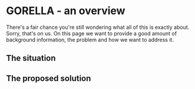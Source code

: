 # GORELLA - an overview

There's a fair chance you're still wondering what all of this is exactly about.
Sorry, that's on us. On this page we want to provide a good amount of background
information, the problem and how we want to address it.

## The situation

## The proposed solution
